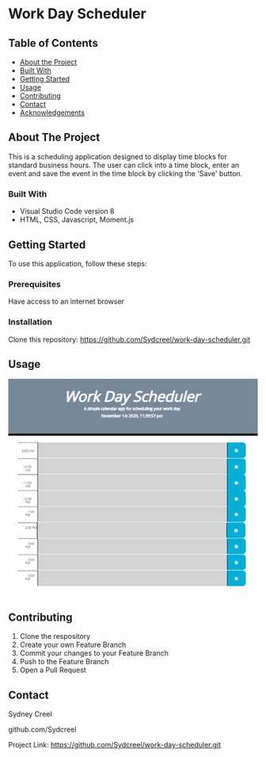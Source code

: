 # Work Day Scheduler

<!-- TABLE OF CONTENTS -->
## Table of Contents

* [About the Project](#about-the-project)
* [Built With](#built-with)
* [Getting Started](#getting-started)
* [Usage](#usage)
* [Contributing](#contributing)
* [Contact](#contact)
* [Acknowledgements](#acknowledgements)



<!-- ABOUT THE PROJECT -->
## About The Project

This is a scheduling application designed to display time blocks for standard business hours. The user can click into a time block, enter an event and save the event in the time block by clicking the 'Save' button.

### Built With

* Visual Studio Code version 8
* HTML, CSS, Javascript, Moment.js

<!-- GETTING STARTED -->
## Getting Started

To use this application, follow these steps:

### Prerequisites
Have access to an internet browser

### Installation
Clone this repository: https://github.com/Sydcreel/work-day-scheduler.git

<!-- USAGE EXAMPLES -->
## Usage
![index](https://github.com/Sydcreel/work-day-scheduler/blob/master/Screenshots/index.PNG?raw=true)

<!-- CONTRIBUTING -->
## Contributing

1. Clone the respository
2. Create your own Feature Branch
3. Commit your changes to your Feature Branch
4. Push to the Feature Branch
5. Open a Pull Request

<!-- CONTACT -->
## Contact

Sydney Creel

github.com/Sydcreel

Project Link: https://github.com/Sydcreel/work-day-scheduler.git

